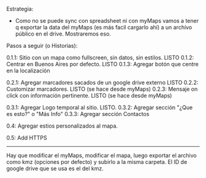 Estrategia:

- Como no se puede sync con spreadsheet ni con myMaps vamos a tener q exportar la data
del myMaps (es más facil cargarlo ahí) a un archívo público en el drive. Mostraremos eso.

Pasos a seguir (o Historias):

0.1.1: Sitio con un mapa como fullscreen, sin datos, sin estilos. LISTO
0.1.2: Centrar en Buenos Aires por defecto. LISTO
0.1.3: Agregar botón que centre en la localización

0.2.1: Agregar marcadores sacados de un google drive externo LISTO
0.2.2: Customizar marcadores. LISTO (se hace desde myMaps)
0.2.3: Mensaje on click con información pertinente. LISTO (se hace desde myMaps)

0.3.1: Agregar Logo temporal al sitio. LISTO.
0.3.2: Agregar sección "¿Que es esto?" o "Más Info"
0.3.3: Agregar sección Contactos

0.4: Agregar estios personalizados al mapa.

0.5: Add HTTPS

-----------------------------------------------

Hay que modificar el myMaps, modificar el mapa, luego exportar el archivo como kmz (opciones por defecto) y subirlo a la misma carpeta. El ID de google drive que se usa es el del kmz.
